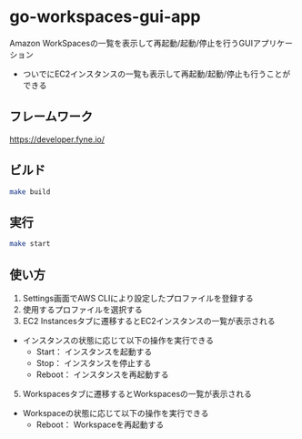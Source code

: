 # go-workspaces-gui-app
Amazon WorkSpacesの一覧を表示して再起動/起動/停止を行うGUIアプリケーション
  - ついでにEC2インスタンスの一覧も表示して再起動/起動/停止も行うことができる

## フレームワーク
https://developer.fyne.io/

## ビルド
```bash
make build
```

## 実行
```bash
make start
```

## 使い方
1. Settings画面でAWS CLIにより設定したプロファイルを登録する
2. 使用するプロファイルを選択する
3. EC2 Instancesタブに遷移するとEC2インスタンスの一覧が表示される
- インスタンスの状態に応じて以下の操作を実行できる
  - Start： インスタンスを起動する
  - Stop： インスタンスを停止する
  - Reboot： インスタンスを再起動する
5. Workspacesタブに遷移するとWorkspacesの一覧が表示される
- Workspaceの状態に応じて以下の操作を実行できる
  - Reboot： Workspaceを再起動する